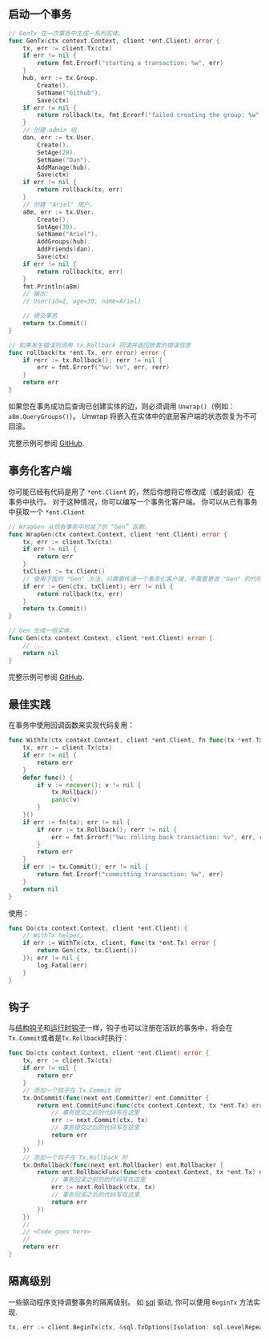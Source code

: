 ## 启动一个事务

```go
// GenTx 在一次事务中生成一系列实体。
func GenTx(ctx context.Context, client *ent.Client) error {
    tx, err := client.Tx(ctx)
    if err != nil {
        return fmt.Errorf("starting a transaction: %w", err)
    }
    hub, err := tx.Group.
        Create().
        SetName("Github").
        Save(ctx)
    if err != nil {
        return rollback(tx, fmt.Errorf("failed creating the group: %w", err))
    }
    // 创建 admin 组
    dan, err := tx.User.
        Create().
        SetAge(29).
        SetName("Dan").
        AddManage(hub).
        Save(ctx)
    if err != nil {
        return rollback(tx, err)
    }
    // 创建 "Ariel" 用户。
    a8m, err := tx.User.
        Create().
        SetAge(30).
        SetName("Ariel").
        AddGroups(hub).
        AddFriends(dan).
        Save(ctx)
    if err != nil {
        return rollback(tx, err)
    }
    fmt.Println(a8m)
    // 输出:
    // User(id=2, age=30, name=Ariel)

    // 提交事务
    return tx.Commit()
}

// 如果发生错误则调用 tx.Rollback 回滚并返回嵌套的错误信息
func rollback(tx *ent.Tx, err error) error {
    if rerr := tx.Rollback(); rerr != nil {
        err = fmt.Errorf("%w: %v", err, rerr)
    }
    return err
}
```

如果您在事务成功后查询已创建实体的边，则必须调用 `Unwrap()`（例如：`a8m.QueryGroups()`）。 Unwrap 将嵌入在实体中的底层客户端的状态恢复为不可回滚。

完整示例可参阅 [GitHub](https://github.com/ent/ent/tree/master/examples/traversal).

## 事务化客户端

你可能已经有代码是用了 `*ent.Client` 的，然后你想将它修改成（或封装成）在事务中执行。 对于这种情况，你可以编写一个事务化客户端。 你可以从已有事务中获取一个 `*ent.Client`

```go
// WrapGen 从现有事务中封装了的 “Gen” 函数。
func WrapGen(ctx context.Context, client *ent.Client) error {
    tx, err := client.Tx(ctx)
    if err != nil {
        return err
    }
    txClient := tx.Client()
    // 使用下面的 "Gen" 方法，只需要传递一个事务化客户端，不需要更改 "Gen" 的代码
    if err := Gen(ctx, txClient); err != nil {
        return rollback(tx, err)
    }
    return tx.Commit()
}

// Gen 生成一组实体。
func Gen(ctx context.Context, client *ent.Client) error {
    // ...
    return nil
}
```

完整示例可参阅 [GitHub](https://github.com/ent/ent/tree/master/examples/traversal).

## 最佳实践

在事务中使用回调函数来实现代码复用：

```go
func WithTx(ctx context.Context, client *ent.Client, fn func(tx *ent.Tx) error) error {
    tx, err := client.Tx(ctx)
    if err != nil {
        return err
    }
    defer func() {
        if v := recover(); v != nil {
            tx.Rollback()
            panic(v)
        }
    }()
    if err := fn(tx); err != nil {
        if rerr := tx.Rollback(); rerr != nil {
            err = fmt.Errorf("%w: rolling back transaction: %v", err, rerr)
        }
        return err
    }
    if err := tx.Commit(); err != nil {
        return fmt.Errorf("committing transaction: %w", err)
    }
    return nil
}
```

使用：

```go
func Do(ctx context.Context, client *ent.Client) {
    // WithTx helper.
    if err := WithTx(ctx, client, func(tx *ent.Tx) error {
        return Gen(ctx, tx.Client())
    }); err != nil {
        log.Fatal(err)
    }
}
```

## 钩子

与[结构钩子](hooks.md#schema-hooks)和[运行时钩子](hooks.md#runtime-hooks)一样，钩子也可以注册在活跃的事务中，将会在`Tx.Commit`或者是`Tx.Rollback`时执行：

```go
func Do(ctx context.Context, client *ent.Client) error {
    tx, err := client.Tx(ctx)
    if err != nil {
        return err
    }
    // 添加一个钩子在 Tx.Commit 时
    tx.OnCommit(func(next ent.Committer) ent.Committer {
        return ent.CommitFunc(func(ctx context.Context, tx *ent.Tx) error {
            // 事务提交之前的代码写在这里
            err := next.Commit(ctx, tx)
            // 事务提交之后的代码写在这里
            return err
        })
    })
    // 添加一个钩子在 Tx.Rollback 时
    tx.OnRollback(func(next ent.Rollbacker) ent.Rollbacker {
        return ent.RollbackFunc(func(ctx context.Context, tx *ent.Tx) error {
            // 事务回滚之前的的代码写在这里
            err := next.Rollback(ctx, tx)
            // 事务回滚之后的代码写在这里
            return err
        })
    })
    //
    // <Code goes here>
    //
    return err
}
```

## 隔离级别

一些驱动程序支持调整事务的隔离级别。 如 [sql](sql-integration.md) 驱动, 你可以使用 `BeginTx` 方法实现.

```go
tx, err := client.BeginTx(ctx, &sql.TxOptions{Isolation: sql.LevelRepeatableRead})
```